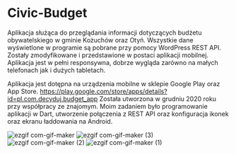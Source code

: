 # Civic-Budget

Aplikacja służąca do przeglądania informacji dotyczących budżetu obywatelskiego w gminie Kożuchów oraz Otyń. 
Wszystkie dane wyświetlone w programie są pobrane przy pomocy WordPress REST API. Zostały zmodyfikowane i przedstawione w postaci aplikacji mobilnej. Aplikacja jest w pełni responsywna, dobrze wygląda zarówno na małych telefonach jak i dużych tabletach.

Aplikacja jest dotępna na urządzenia mobilne w sklepie Google Play oraz App Store. https://play.google.com/store/apps/details?id=pl.com.decyduj.budget_app 
Została utworzona w grudniu 2020 roku przy współpracy ze znajomym. Moim zadaniem było programowanie aplikacji w Dart, utworzenie połączenia z REST API oraz konfiguracja ikonek oraz ekranu ładdowania na Android. 

![ezgif com-gif-maker](https://user-images.githubusercontent.com/68157494/122680836-a0cc5000-d1f1-11eb-9d80-0dce856d7486.png) ![ezgif com-gif-maker (3)](https://user-images.githubusercontent.com/68157494/122680844-a75ac780-d1f1-11eb-821d-38ce54c2b7dc.png) ![ezgif com-gif-maker (2)](https://user-images.githubusercontent.com/68157494/122680847-a9bd2180-d1f1-11eb-83e2-2324fc84ade6.png) ![ezgif com-gif-maker (1)](https://user-images.githubusercontent.com/68157494/122680849-acb81200-d1f1-11eb-8aa6-cdb28e490789.png)




